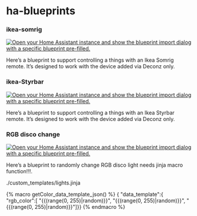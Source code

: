 # ha-blueprints

### ikea-somrig

[![Open your Home Assistant instance and show the blueprint import dialog with a specific blueprint pre-filled.](https://my.home-assistant.io/badges/blueprint_import.svg)](https://my.home-assistant.io/redirect/blueprint_import/?blueprint_url=https%3A%2F%2Fgithub.com%2Fnoud-github%2Fha-blueprints%2Fblob%2Fmain%2Fikea-somrig%2Fdeconz-ikea-somrig-switch.yaml)

Here’s a blueprint to support controlling a things with an Ikea Somrig remote. It’s designed to work with the device added via Deconz only.


### ikea-Styrbar

[![Open your Home Assistant instance and show the blueprint import dialog with a specific blueprint pre-filled.](https://my.home-assistant.io/badges/blueprint_import.svg)](https://my.home-assistant.io/redirect/blueprint_import/?blueprint_url=https%3A%2F%2Fgithub.com%2Fnoud-github%2Fha-blueprints%2Fblob%2Fmain%2Fikea-styrbar%2Fdeconz-ikea-styrbar-switch.yaml)

Here’s a blueprint to support controlling a things with an Ikea Styrbar remote. It’s designed to work with the device added via Deconz only.


### RGB disco change

[![Open your Home Assistant instance and show the blueprint import dialog with a specific blueprint pre-filled.](https://my.home-assistant.io/badges/blueprint_import.svg)](https://my.home-assistant.io/redirect/blueprint_import/?blueprint_url=https%3A%2F%2Fgithub.com%2Fnoud-github%2Fha-blueprints%2Fblob%2Fmain%2Frgb-disco%2Fdisco_light.yaml)

Here’s a blueprint to randomly change RGB disco light needs jinja macro function!!!.

./custom_templates/lights.jinja

{% macro getColor_data_template_json() %}
{ "data_template":{ "rgb_color":[ "{{(range(0, 255)|random)}}", "{{(range(0, 255)|random)}}", "{{(range(0, 255)|random)}}"]}}
{% endmacro %}
